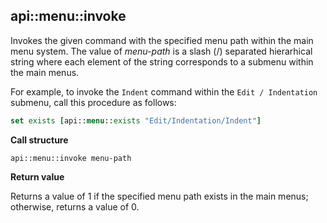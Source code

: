 ## api::menu::invoke

Invokes the given command with the specified menu path within the main menu
system.  The value of _menu-path_ is a slash (/) separated hierarhical
string where each element of the string corresponds to a submenu within the main menus.

For example, to invoke the `Indent` command within the `Edit / Indentation`
submenu, call this procedure as follows:

```Tcl
set exists [api::menu::exists "Edit/Indentation/Indent"]
```

**Call structure**

`api::menu::invoke menu-path`

**Return value**

Returns a value of 1 if the specified menu path exists in the main menus;
otherwise, returns a value of 0.

